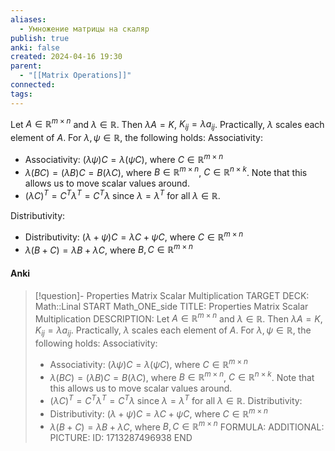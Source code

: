 ```yaml
---
aliases:
  - Умножение матрицы на скаляр
publish: true
anki: false
created: 2024-04-16 19:30
parent:
  - "[[Matrix Operations]]"
connected: 
tags:
---
```


Let $A \in \mathbb{R}^{m \times n}$ and $\lambda \in \mathbb{R}$. 
Then $\lambda A = K$, $K_{ij} = \lambda a_{ij}$. Practically, $\lambda$ scales each element of $A$. 
For $\lambda, \psi \in \mathbb{R}$, the following holds:
Associativity:
- Associativity: $(\lambda\psi)C = \lambda(\psi C)$, where $C \in \mathbb{R}^{m \times n}$
- $\lambda(BC) = (\lambda B)C = B(\lambda C)$, where $B \in \mathbb{R}^{m \times n}$, $C \in \mathbb{R}^{n \times k}$. Note that this allows us to move scalar values around.
- $(\lambda C)^T = C^T \lambda^T = C^T \lambda$ since $\lambda = \lambda^T$ for all $\lambda \in \mathbb{R}$.

Distributivity:
- Distributivity: $(\lambda + \psi)C = \lambda C + \psi C$, where $C \in \mathbb{R}^{m \times n}$
- $\lambda(B + C) = \lambda B + \lambda C$, where $B, C \in \mathbb{R}^{m \times n}$


#### Anki
> [!question]- Properties Matrix Scalar Multiplication
TARGET DECK: Math::Linal 
START
Math_ONE_side
TITLE: Properties Matrix Scalar Multiplication
DESCRIPTION: 
Let $A \in \mathbb{R}^{m \times n}$ and $\lambda \in \mathbb{R}$. 
Then $\lambda A = K$, $K_{ij} = \lambda a_{ij}$. Practically, $\lambda$ scales each element of $A$. 
For $\lambda, \psi \in \mathbb{R}$, the following holds:
Associativity:
> - Associativity: $(\lambda\psi)C = \lambda(\psi C)$, where $C \in \mathbb{R}^{m \times n}$
> - $\lambda(BC) = (\lambda B)C = B(\lambda C)$, where $B \in \mathbb{R}^{m \times n}$, $C \in \mathbb{R}^{n \times k}$. Note that this allows us to move scalar values around.
> - $(\lambda C)^T = C^T \lambda^T = C^T \lambda$ since $\lambda = \lambda^T$ for all $\lambda \in \mathbb{R}$.
Distributivity:
> - Distributivity: $(\lambda + \psi)C = \lambda C + \psi C$, where $C \in \mathbb{R}^{m \times n}$
> - $\lambda(B + C) = \lambda B + \lambda C$, where $B, C \in \mathbb{R}^{m \times n}$
FORMULA: 
ADDITIONAL:
PICTURE:
ID: 1713287496938
END
